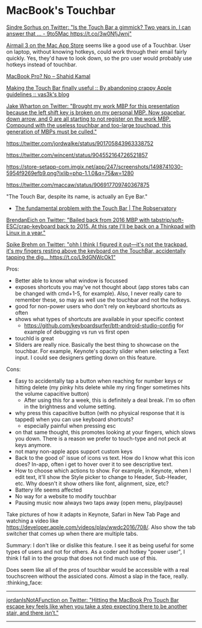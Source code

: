# MacBook's Touchbar

[Sindre Sorhus on Twitter: "Is the Touch Bar a gimmick? Two years in, I can answer that \.\.\. \- 9to5Mac https://t\.co/3w0NfjJwnj"](https://twitter.com/sindresorhus/status/1055520114483847168)

[Airmail 3 on the Mac App Store](https://itunes.apple.com/us/app/airmail-3/id918858936?mt=12) seems like a good use
of a Touchbar. User on laptop, without knowing hotkeys, could work through their email fairly quickly. Yes, they'd
have to look down, so the pro user would probably use hotkeys instead of touchbar.

[MacBook Pro? No – Shahid Kamal](http://shahidkamal.com/macbook-pro-no/?utm_source=hackernewsletter&utm_medium=email&utm_term=cutting_room_floor)

[Making the Touch Bar finally useful :: By abandoning crappy Apple guidelines :: vas3k's blog](http://vas3k.com/blog/touchbar/?utm_source=hackernewsletter&utm_medium=email&utm_term=design)

[Jake Wharton on Twitter: "Brought my work MBP for this presentation because the left shift key is broken on my personal MBP\. Now spacebar, down arrow, and 0 are all starting to not register on the work MBP\. Compound with the useless touchbar and too\-large touchpad, this generation of MBPs must be culled\."](https://twitter.com/JakeWharton/status/983817049976684545)

https://twitter.com/jordwalke/status/901705843963338752

https://twitter.com/wincent/status/904552164726521857

https://store-setapp-com.imgix.net/app/247/screenshots/1498741030-5954f9269efb9.png?ixlib=php-1.1.0&q=75&w=1280

https://twitter.com/maccaw/status/906917709740367875

"The Touch Bar, despite its name, is actually an Eye Bar."

- [The fundamental problem with the Touch Bar \| The Robservatory](https://robservatory.com/the-fundamental-problem-with-the-touch-bar/)

[BrendanEich on Twitter: "Bailed back from 2016 MBP with tabstrip/soft\-ESC/crap\-keyboard back to 2015\. At this rate I'll be back on a Thinkpad with Linux in a year\."](https://twitter.com/BrendanEich/status/926186035179962368)

[Spike Brehm on Twitter: "ohh I think I figured it out—it's not the trackpad, it's my fingers resting above the keyboard on the TouchBar, accidentally tapping the dig… https://t\.co/L9dGNWcOk1"](https://twitter.com/spikebrehm/status/938136448871600128)

Pros:
- Better able to know what window is focussed
- exposes shortcuts you may've not thought about (app stores tabs can be changed with cmd+1-5, for example). Also, I never really care to remember these, so may as well use the touchbar and not the hotkeys.
- good for non-power users who don't rely on keyboard shortcuts as often
- shows what types of shortcuts are available in your specific context
  - https://github.com/keyboardsurfer/btt-android-studio-config for example of debugging vs run vs first open
- touchId is great
- Sliders are really nice. Basically the best thing to showcase  on the touchbar. For example, Keynote's opacity slider when selecting a Text input. I could see designers getting down on this feature.

Cons:
- Easy to accidentally tap a button when reaching for number keys or hitting delete (my pinky hits delete while my ring finger sometimes hits the volume capacitive button)
  - After using this for a week, this is definitely a deal break. I'm so often in the brightness and volume setting.
- why press this capacitive button (with no physical response that it is tapped) when you can use keyboard shortcuts?
  - especially painful when pressing esc
- on that same thought, this promotes looking at your fingers, which slows you down. There is a reason we prefer to touch-type and not peck at keys anymore.
- not many non-apple apps support custom keys
- Back to the good ol' issue of icons vs text. How do I know what this icon does? In-app, often i get to hover over it to see descriptive text.
- How to choose which actions to show. For example, in Keynote, when I edit text, it'll show the Style picker to change to Header, Sub-Header, etc. Why doesn't it show others like font, alignment, size, etc?
- Battery life seems affected
- No way for a website to modify touchbar
- Pausing music now always two taps away (open menu, play/pause)

Take pictures of how it adapts in Keynote, Safari in New Tab Page and watching a video like https://developer.apple.com/videos/play/wwdc2016/708/. Also show the tab switcher that comes up when there are multiple tabs.

Summary:
I don't like or dislike this feature. I see it as being useful for some types of users and not for others. As a coder and hotkey "power user", I think I fall in to the group that does not find much use of this.

Does seem like all of the pros of touchbar would be accessible with a real touchscreen without the assiciated cons. Almost a slap in the face, really. :thinking_face:

---

[jordanIsNotAFunction on Twitter: "Hitting the MacBook Pro Touch Bar escape key feels like when you take a step expecting there to be another stair, and there isn’t\."](https://twitter.com/jordwalke/status/924932778323427330)

---

